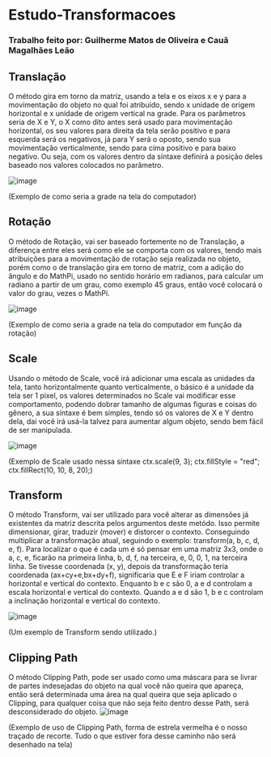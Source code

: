 # Estudo-Transformacoes
### Trabalho feito por: Guilherme Matos de Oliveira e Cauã Magalhães Leão 

## Translação
O método gira em torno da matriz, usando a tela e os eixos x e y para a movimentação do objeto no qual foi atribuído, sendo x unidade de origem horizontal e x unidade de origem vertical na grade. Para os parâmetros seria de X e Y, o X como dito antes será usado para movimentação horizontal, os seu valores para direita da tela serão positivo e para esquerda será os negativos, já para Y será o oposto, sendo sua movimentação verticalmente, sendo para cima positivo e para baixo negativo. Ou seja, com os valores dentro da síntaxe definirá a posição deles baseado nos valores colocados no parâmetro. 

![image](https://github.com/GuilhermeM777/Estudo-Transformacoes/assets/127865701/0f9f5524-7bf6-47eb-a139-61d8838929f4)  


(Exemplo de como seria a grade na tela do computador)

## Rotação 
O método de Rotação, vai ser baseado fortemente no de Translação, a diferença entre eles será como ele se comporta com os valores, tendo mais atribuições para a movimentação de rotação seja realizada no objeto, porém como o de translação gira em torno de matriz, com a adição do ângulo e do MathPi, usado no sentido horário em radianos, para calcular  um radiano a partir de um grau, como exemplo 45 graus, então você colocará o valor do grau, vezes o MathPi.

![image](https://github.com/GuilhermeM777/Estudo-Transformacoes/assets/127865701/91b56f0c-a8a4-4bbd-8a44-a0ad77359fee)


(Exemplo de como seria a grade na tela do computador em função da rotação)

## Scale
Usando o método de Scale, você irá adicionar uma escala as unidades da tela, tanto horizontalmente quanto verticalmente, o básico é a unidade da tela ser 1 pixel, os valores determinados no Scale vai modificar esse comportamento, podendo dobrar tamanho de algumas figuras e coisas do gênero, a sua síntaxe é bem simples, tendo só os valores de X e Y dentro dela, dai você irá usá-la talvez para aumentar algum objeto, sendo bem fácil de ser manipulada.

![image](https://github.com/GuilhermeM777/Estudo-Transformacoes/assets/127865701/d488f912-dbac-4f4a-8f1c-974538a0db07)


(Exemplo de Scale usado nessa síntaxe ctx.scale(9, 3); 
ctx.fillStyle = "red";
ctx.fillRect(10, 10, 8, 20);)

## Transform 
O método Transform, vai ser utilizado para você alterar as dimensões já existentes da matriz descrita pelos argumentos deste metódo. Isso permite dimensionar, girar, traduzir (mover) e distorcer o contexto. Conseguindo multiplicar a transformação atual, seguindo o exemplo: transform(a, b, c, d, e, f). Para localizar o que é cada um é só pensar em uma matriz 3x3, onde o a, c, e, ficarão na primeira linha, b, d, f, na terceira, e, 0, 0, 1, na terceira linha. Se tivesse coordenada (x, y), depois da transformação teria coordenada (ax+cy+e,bx+dy+f), significaria que E e F iriam controlar a horizontal e vertical do contexto. Enquanto b e c são 0, a e d controlam a escala horizontal e vertical do contexto.
Quando a e d são 1, b e c controlam a inclinação horizontal e vertical do contexto.

![image](https://github.com/GuilhermeM777/Estudo-Transformacoes/assets/127865701/90bfdde1-831e-48b4-8765-d2f7897e0980)


(Um exemplo de Transform sendo utilizado.)

## Clipping Path 
O método Clipping Path, pode ser usado como uma máscara para se livrar de partes indesejadas do objeto na qual você não queira que apareça, então será determinada uma área na qual queira que seja aplicado o Clipping, para qualquer coisa que não seja feito dentro desse Path, será desconsiderado do objeto. 
![image](https://github.com/GuilhermeM777/Estudo-Transformacoes/assets/127865701/d5d4f38d-a4ee-4b78-bff4-b3849a802ca0)


(Exemplo de uso de Clipping Path, forma de estrela vermelha é o nosso traçado de recorte. Tudo o que estiver fora desse caminho não será desenhado na tela)

